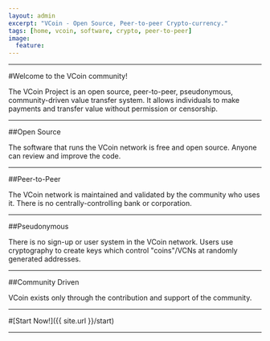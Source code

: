 ```yaml
---
layout: admin
excerpt: "VCoin - Open Source, Peer-to-peer Crypto-currency."
tags: [home, vcoin, software, crypto, peer-to-peer]
image:
  feature:
---
```

---

#Welcome to the VCoin community!

The VCoin Project is an open source, peer-to-peer, pseudonymous, community-driven value transfer system.  It allows individuals to make payments and transfer value without permission or censorship.

---

##Open Source

The software that runs the VCoin network is free and open source.  Anyone can review and improve the code.

---

##Peer-to-Peer

The VCoin network is maintained and validated by the community who uses it.  There is no centrally-controlling bank or corporation.

---

##Pseudonymous

There is no sign-up or user system in the VCoin network.  Users use cryptography to create keys which control "coins"/VCNs at randomly generated addresses.

---

##Community Driven

VCoin exists only through the contribution and support of the community.

---

#[Start Now!]({{ site.url }}/start)

---

